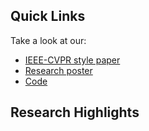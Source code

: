 ## Quick Links

Take a look at our:

- [IEEE-CVPR style paper](https://drive.google.com/file/d/1bTLZDiEBEa07ajSySLb1_KffAw6OFiU_/view?usp=sharing)
- [Research poster](https://drive.google.com/file/d/10KH6hrYE4J8k_6ep9odKOyde56Urh13k/view?usp=sharing)
- [Code](https://github.com/kzhang-20/lidc-segmentation)

## Research Highlights
